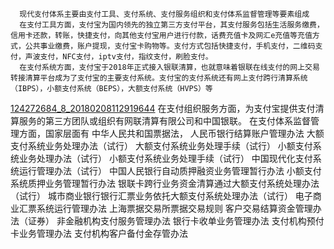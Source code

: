       现代支付体系主要由支付工具、支付系统、支付服务组织和支付体系监督管理等要素组成
      在支付工具方面，支付宝为国内领先的独立第三方支付平台，其支付服务包括生活服务缴费，信用卡还款，转账，快捷支付，向其他支付宝用户进行付款，话费充值卡及网汇e充值等充值方式，公共事业缴费，账户提现，支付宝卡购物等。支付方式包括快捷支付，手机支付，二维码支付，声波支付，NFC支付，iptv支付，指纹支付，刷脸支付。
      在支付系统方面，支付宝于2018年正式接入银联清算，也就意味着银联在线支付的网上交易转接清算平台成为了支付宝的主要支付系统。支付宝的支付系统还有网上支付跨行清算系统（IBPS），小额支付系统（BEPS），大额支付系统（HVPS）等
[124272684_8_20180208112919644](124272684_8_20180208112919644)
      在支付组织服务方面，为支付宝提供支付清算服务的第三方团队或组织有网联清算有限公司和中国银联。
      在支付体系监督管理方面，国家层面有
中华人民共和国票据法，
人民币银行结算账户管理办法
大额支付系统业务处理办法（试行）
大额支付系统业务处理手续（试行）
小额支付系统业务处理办法（试行）
小额支付系统业务处理手续（试行）
中国现代化支付系统运行管理办法（试行）
中国人民银行自动质押融资业务管理暂行办法
小额支付系统质押业务管理暂行办法
银联卡跨行业务资金清算通过大额支付系统处理办法（试行）
城市商业银行银行汇票业务依托大额支付系统处理办法（试行）
电子商业汇票系统运行管理办法
上海票据交易所票据交易规则
客户交易结算资金管理办法（证券）
非金融机构支付服务管理办法
银行卡收单业务管理办法
支付机构预付卡业务管理办法
支付机构客户备付金存管办法

